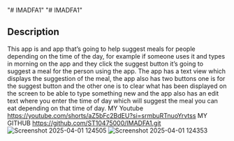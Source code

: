 "# IMADFA1" 
"# IMADFA1" 
## Description 
This app is and app that’s going to help suggest meals for people depending on the time of the day, for example if someone uses it and types in morning on the app and they click the suggest button it’s going to suggest a meal for the person using the app.
The app has a text view which displays the suggestion of the meal, the app also has two buttons one is for the suggest button and the other one is to clear what has been displayed on the screen to be able to type something new and the app also has an edit text where you enter the time of day which will suggest the meal you can eat depending on that time of day.
MY Youtube https://youtube.com/shorts/aZ5bFc2BdEU?si=srmbuRTnuoYrvtss
MY GITHUB https://github.com/ST10475000/IMADFA1.git
![Screenshot 2025-04-01 124505](https://github.com/user-attachments/assets/13368872-0ecf-413b-a788-ac92c140a427)
![Screenshot 2025-04-01 124353](https://github.com/user-attachments/assets/19b0ee68-f093-4983-bffc-279abecd46d7)
